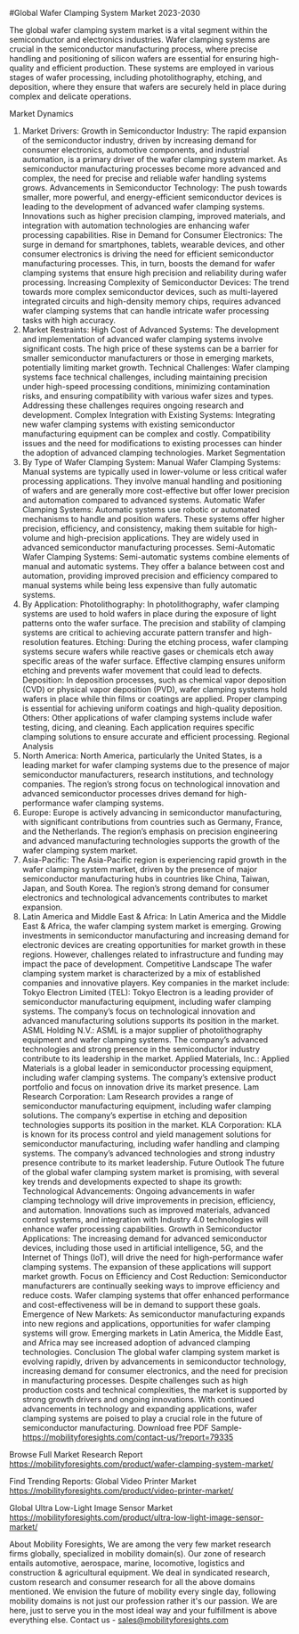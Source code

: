 #Global Wafer Clamping System Market 2023-2030

The global wafer clamping system market is a vital segment within the semiconductor and electronics industries. Wafer clamping systems are crucial in the semiconductor manufacturing process, where precise handling and positioning of silicon wafers are essential for ensuring high-quality and efficient production. These systems are employed in various stages of wafer processing, including photolithography, etching, and deposition, where they ensure that wafers are securely held in place during complex and delicate operations.

Market Dynamics
1. Market Drivers:
Growth in Semiconductor Industry: The rapid expansion of the semiconductor industry, driven by increasing demand for consumer electronics, automotive components, and industrial automation, is a primary driver of the wafer clamping system market. As semiconductor manufacturing processes become more advanced and complex, the need for precise and reliable wafer handling systems grows.
Advancements in Semiconductor Technology: The push towards smaller, more powerful, and energy-efficient semiconductor devices is leading to the development of advanced wafer clamping systems. Innovations such as higher precision clamping, improved materials, and integration with automation technologies are enhancing wafer processing capabilities.
Rise in Demand for Consumer Electronics: The surge in demand for smartphones, tablets, wearable devices, and other consumer electronics is driving the need for efficient semiconductor manufacturing processes. This, in turn, boosts the demand for wafer clamping systems that ensure high precision and reliability during wafer processing.
Increasing Complexity of Semiconductor Devices: The trend towards more complex semiconductor devices, such as multi-layered integrated circuits and high-density memory chips, requires advanced wafer clamping systems that can handle intricate wafer processing tasks with high accuracy.
2. Market Restraints:
High Cost of Advanced Systems: The development and implementation of advanced wafer clamping systems involve significant costs. The high price of these systems can be a barrier for smaller semiconductor manufacturers or those in emerging markets, potentially limiting market growth.
Technical Challenges: Wafer clamping systems face technical challenges, including maintaining precision under high-speed processing conditions, minimizing contamination risks, and ensuring compatibility with various wafer sizes and types. Addressing these challenges requires ongoing research and development.
Complex Integration with Existing Systems: Integrating new wafer clamping systems with existing semiconductor manufacturing equipment can be complex and costly. Compatibility issues and the need for modifications to existing processes can hinder the adoption of advanced clamping technologies.
Market Segmentation
1. By Type of Wafer Clamping System:
Manual Wafer Clamping Systems: Manual systems are typically used in lower-volume or less critical wafer processing applications. They involve manual handling and positioning of wafers and are generally more cost-effective but offer lower precision and automation compared to advanced systems.
Automatic Wafer Clamping Systems: Automatic systems use robotic or automated mechanisms to handle and position wafers. These systems offer higher precision, efficiency, and consistency, making them suitable for high-volume and high-precision applications. They are widely used in advanced semiconductor manufacturing processes.
Semi-Automatic Wafer Clamping Systems: Semi-automatic systems combine elements of manual and automatic systems. They offer a balance between cost and automation, providing improved precision and efficiency compared to manual systems while being less expensive than fully automatic systems.
2. By Application:
Photolithography: In photolithography, wafer clamping systems are used to hold wafers in place during the exposure of light patterns onto the wafer surface. The precision and stability of clamping systems are critical to achieving accurate pattern transfer and high-resolution features.
Etching: During the etching process, wafer clamping systems secure wafers while reactive gases or chemicals etch away specific areas of the wafer surface. Effective clamping ensures uniform etching and prevents wafer movement that could lead to defects.
Deposition: In deposition processes, such as chemical vapor deposition (CVD) or physical vapor deposition (PVD), wafer clamping systems hold wafers in place while thin films or coatings are applied. Proper clamping is essential for achieving uniform coatings and high-quality deposition.
Others: Other applications of wafer clamping systems include wafer testing, dicing, and cleaning. Each application requires specific clamping solutions to ensure accurate and efficient processing.
Regional Analysis
1. North America:
North America, particularly the United States, is a leading market for wafer clamping systems due to the presence of major semiconductor manufacturers, research institutions, and technology companies. The region’s strong focus on technological innovation and advanced semiconductor processes drives demand for high-performance wafer clamping systems.
2. Europe:
Europe is actively advancing in semiconductor manufacturing, with significant contributions from countries such as Germany, France, and the Netherlands. The region’s emphasis on precision engineering and advanced manufacturing technologies supports the growth of the wafer clamping system market.
3. Asia-Pacific:
The Asia-Pacific region is experiencing rapid growth in the wafer clamping system market, driven by the presence of major semiconductor manufacturing hubs in countries like China, Taiwan, Japan, and South Korea. The region’s strong demand for consumer electronics and technological advancements contributes to market expansion.
4. Latin America and Middle East & Africa:
In Latin America and the Middle East & Africa, the wafer clamping system market is emerging. Growing investments in semiconductor manufacturing and increasing demand for electronic devices are creating opportunities for market growth in these regions. However, challenges related to infrastructure and funding may impact the pace of development.
Competitive Landscape
The wafer clamping system market is characterized by a mix of established companies and innovative players. Key companies in the market include:
Tokyo Electron Limited (TEL): Tokyo Electron is a leading provider of semiconductor manufacturing equipment, including wafer clamping systems. The company’s focus on technological innovation and advanced manufacturing solutions supports its position in the market.
ASML Holding N.V.: ASML is a major supplier of photolithography equipment and wafer clamping systems. The company’s advanced technologies and strong presence in the semiconductor industry contribute to its leadership in the market.
Applied Materials, Inc.: Applied Materials is a global leader in semiconductor processing equipment, including wafer clamping systems. The company’s extensive product portfolio and focus on innovation drive its market presence.
Lam Research Corporation: Lam Research provides a range of semiconductor manufacturing equipment, including wafer clamping solutions. The company’s expertise in etching and deposition technologies supports its position in the market.
KLA Corporation: KLA is known for its process control and yield management solutions for semiconductor manufacturing, including wafer handling and clamping systems. The company’s advanced technologies and strong industry presence contribute to its market leadership.
Future Outlook
The future of the global wafer clamping system market is promising, with several key trends and developments expected to shape its growth:
Technological Advancements: Ongoing advancements in wafer clamping technology will drive improvements in precision, efficiency, and automation. Innovations such as improved materials, advanced control systems, and integration with Industry 4.0 technologies will enhance wafer processing capabilities.
Growth in Semiconductor Applications: The increasing demand for advanced semiconductor devices, including those used in artificial intelligence, 5G, and the Internet of Things (IoT), will drive the need for high-performance wafer clamping systems. The expansion of these applications will support market growth.
Focus on Efficiency and Cost Reduction: Semiconductor manufacturers are continually seeking ways to improve efficiency and reduce costs. Wafer clamping systems that offer enhanced performance and cost-effectiveness will be in demand to support these goals.
Emergence of New Markets: As semiconductor manufacturing expands into new regions and applications, opportunities for wafer clamping systems will grow. Emerging markets in Latin America, the Middle East, and Africa may see increased adoption of advanced clamping technologies.
Conclusion
The global wafer clamping system market is evolving rapidly, driven by advancements in semiconductor technology, increasing demand for consumer electronics, and the need for precision in manufacturing processes. Despite challenges such as high production costs and technical complexities, the market is supported by strong growth drivers and ongoing innovations. With continued advancements in technology and expanding applications, wafer clamping systems are poised to play a crucial role in the future of semiconductor manufacturing.
Download free PDF Sample-https://mobilityforesights.com/contact-us/?report=79335



Browse Full Market Research Report 
https://mobilityforesights.com/product/wafer-clamping-system-market/


Find Trending Reports:
Global Video Printer Market
https://mobilityforesights.com/product/video-printer-market/

Global Ultra Low-Light Image Sensor Market
https://mobilityforesights.com/product/ultra-low-light-image-sensor-market/





About Mobility Foresights,
We are among the very few market research firms globally, specialized in mobility domain(s). Our zone of research entails automotive, aerospace, marine, locomotive, logistics and construction & agricultural equipment. We deal in syndicated research, custom research and consumer research for all the above domains mentioned.
We envision the future of mobility every single day, following mobility domains is not just our profession rather it's our passion. We are here, just to serve you in the most ideal way and your fulfillment is above everything else. Contact us -  sales@mobilityforesights.com 
